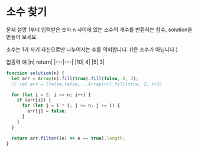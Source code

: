 # 소수 찾기

문제 설명
1부터 입력받은 숫자 n 사이에 있는 소수의 개수를 반환하는 함수, solution을 만들어 보세요.

소수는 1과 자기 자신으로만 나누어지는 수를 의미합니다.
(1은 소수가 아닙니다.)

입출력 예
|n| return|
|---|---|
|10| 4|
|5| 3|

```js
function solution(n) {
  let arr = Array(n).fill(true).fill(false, 0, 2);
  // let arr = [false,false,...Array(n)].fill(true, 2, n+2)

  for (let i = 2; i <= n; i++) {
    if (arr[i]) {
      for (let j = i * i; j <= n; j += i) {
        arr[j] = false;
      }
    }
  }

  return arr.filter((e) => e == true).length;
}
```
